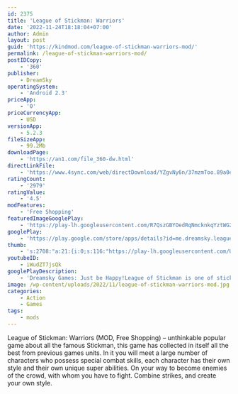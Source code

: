 ```yaml
---
id: 2375
title: 'League of Stickman: Warriors'
date: '2022-11-24T18:18:04+07:00'
author: Admin
layout: post
guid: 'https://kindmod.com/league-of-stickman-warriors-mod/'
permalink: /league-of-stickman-warriors-mod/
postIDCopy:
    - '360'
publisher:
    - DreamSky
operatingSystem:
    - 'Android 2.3'
priceApp:
    - '0'
priceCurrencyApp:
    - USD
versionApp:
    - 5.2.3
fileSizeApp:
    - 99.2Mb
downloadPage:
    - 'https://an1.com/file_360-dw.html'
directLinkFile:
    - 'https://www.4sync.com/web/directDownload/YZgvNy6n/37mzmToo.89a0e40e4949f212a0011cbc0eb6170b'
ratingCount:
    - '2979'
ratingValue:
    - '4.5'
modFeatures:
    - 'Free Shopping'
featuredImageGooglePlay:
    - 'https://play-lh.googleusercontent.com/R7QszGBYOedRqNmcknkqYztWG2J1mNgYV7evR_Cx_QMfH2OQTDWopuRXauSf6TegYkU'
googlePlay:
    - 'https://play.google.com/store/apps/details?id=me.dreamsky.leagueofstickman'
thumb:
    - 's:2708:"a:21:{i:0;s:116:"https://play-lh.googleusercontent.com/U2-iO7peM-x-utNjl__C5EBJvNI03V2Zl5TIauGjTVcf40DTE7OQc60Eucw9Aj3dq-fi=w526-h296";i:1;s:115:"https://play-lh.googleusercontent.com/4rjS57OCYr8trs0n_VlGHgJyLkUVTtuacdEsbBHEpF2i1txudpcBkLme8HkMB5OsHIg=w526-h296";i:2;s:115:"https://play-lh.googleusercontent.com/cWMVqPbOCtfFf6j634YTe14vBUH4T2lIzjTGzjruNQeeyo17x0p1r61TBpd-nfvzIzc=w526-h296";i:3;s:115:"https://play-lh.googleusercontent.com/XXob2TLDATXNJa8uKPpni3limtZ9GIGdddYuXNvnrt1TNO1o0ONn2itBZAj-Kp8NMwY=w526-h296";i:4;s:115:"https://play-lh.googleusercontent.com/xx24aiZHzz5mKk4LzfUUHqUaVtUwTUfOrpENB4k5FobnNUrnMnnv2R47OABf42sFCQo=w526-h296";i:5;s:115:"https://play-lh.googleusercontent.com/F49JDV2PmX3OXTJTTERNWC7jpcLYe8nFGbdAOh0pnsZK0YB6rVFjwvwcc2WDxEfE0sQ=w526-h296";i:6;s:116:"https://play-lh.googleusercontent.com/4DcZpEDSaBQ1GbgKhLvfxaWrEcJ9rttPrAnLswgJIV7kXxKHsPTAD1XttmSvJifVtftV=w526-h296";i:7;s:115:"https://play-lh.googleusercontent.com/Xt3nZlS2OqkpRt3MKR1RSPV23k5RKwiDSsEM88lqcK1YDTxvzDbuv6IOsXEInqNeByk=w526-h296";i:8;s:115:"https://play-lh.googleusercontent.com/tpoWEkNZFHTHMWiZv3wD4GGXTuzyyBthGthHpg8efzzBcZ_1ZWKqNVwDoK_m0Tw3wy8=w526-h296";i:9;s:114:"https://play-lh.googleusercontent.com/G60MaUQW8LlHPa6Muzj4i0uc6qBvWv6WLHUQOIbkvcHpEgzcZcEFxpyDNANsKjrbow=w526-h296";i:10;s:115:"https://play-lh.googleusercontent.com/5LbRoJPhRut4uZXQrEi6VhI-bxWvm_iv9wmRlVE_0HmXdy0jovkb0kSqpXIv3QSRCMU=w526-h296";i:11;s:114:"https://play-lh.googleusercontent.com/L42r2SDuweQA0F9zocxZ2Nh2KA2pXk2e2_0r-d4CyY9vO18u1FxOuFCIW9B3XWKZKw=w526-h296";i:12;s:114:"https://play-lh.googleusercontent.com/UwnBAozTykomQterquvOKDCODiS3OVMBTRYhjD4siae5SiRt3nYACWZFNaIvCZeW1A=w526-h296";i:13;s:115:"https://play-lh.googleusercontent.com/WxB-KtMegKavvs0SxRQhyFs4BzjnGRGdYnfnJZKm9_cixd523WywjklVXU_x1elBSC0=w526-h296";i:14;s:116:"https://play-lh.googleusercontent.com/kC8aVeVdawcnMQejOIeny0ea0_5pbKz3FlIhLXoMyOboGL8BZLyCpb2i6OFoZ27OJyho=w526-h296";i:15;s:114:"https://play-lh.googleusercontent.com/UUz6-8j5cDUbT6kKK1McjOokrno9ijZdpjUK7wFVEcHMw39228xRO7HBpLMBV3sjeA=w526-h296";i:16;s:116:"https://play-lh.googleusercontent.com/-Zk37FgW6cXsf3dEqqrFSydPX4idmlJ_vM1f8gdS_quYJoGbnUiPe8hXsWRdhF7rjZHL=w526-h296";i:17;s:116:"https://play-lh.googleusercontent.com/NYwpZfwxsRGCAFq_lRlqmF00KS1hA_-xTHCF9CtqsOa1kT7G4cPgWomZagZwuvk8Inr2=w526-h296";i:18;s:115:"https://play-lh.googleusercontent.com/Evr3c44Bdi8g1hnf0ta3xHOoWWILuowalXHbABtR4p5aZpMSoOsHHGucOe5DBFdwhm4=w526-h296";i:19;s:116:"https://play-lh.googleusercontent.com/94VcddnJtNEhihYPogn-G00nm3-tgEaYD6gyLt9XOWPNTYEq01jhctjwnL3xNZ6t6Qeq=w526-h296";i:20;s:115:"https://play-lh.googleusercontent.com/DQuVXguwYN5gBk1bW7brnphoFzVqm-be6cjsJJE6t3KBTsS7Ii90-oyDNDjdcz0uXLU=w526-h296";}";'
youtubeID:
    - iWudZT7jsQk
googlePlayDescription:
    - 'Dreamsky Games: Just be Happy!League of Stickman is one of stickman style cross-action mobile game, it''s shadow fighters, smash up all enemies! blow all monsters! Ultimate challenge! An original multi-heroes real-time combat, a strong sense of combat with perfect sound effect, gives you a different combat experience.[Shadow fighter Action Game ].'
image: /wp-content/uploads/2022/11/league-of-stickman-warriors-mod.jpg
categories:
    - Action
    - Games
tags:
    - mods
---
```


League of Stickman: Warriors (MOD, Free Shopping) – unthinkable popular game about all the famous Stickman, this game has collected in itself all the best from previous games units. In it you will meet a large number of characters who possess special combat skills, each character has their own style and their own unique super abilities. On your way to become enemies of the crowd, with whom you have to fight. Combine strikes, and create your own style.